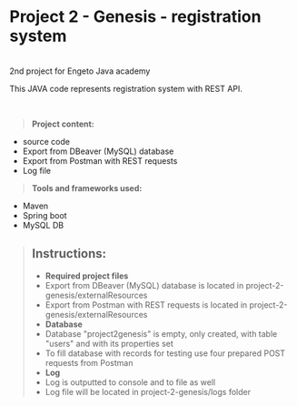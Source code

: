 # Project 2 - Genesis - registration system

<br />
2nd project for Engeto Java academy

This JAVA code represents registration system with REST API.

<br />

>**Project content:**
  - source code
  - Export from DBeaver (MySQL) database
  - Export from Postman with REST requests 
  - Log file

>**Tools and frameworks used:**
  - Maven
  - Spring boot
  - MySQL DB


>## Instructions:
>- **Required project files**
>  - Export from DBeaver (MySQL) database is located in project-2-genesis/externalResources
>  - Export from Postman with REST requests is located in project-2-genesis/externalResources
>- **Database**
>  - Database "project2genesis" is empty, only created, with table "users" and with its properties set
>  - To fill database with records for testing use four prepared POST requests from Postman 
>- **Log**
>  - Log is outputted to console and to file as well
>  - Log file will be located in project-2-genesis/logs folder

